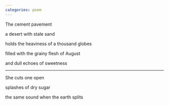 ```yaml
---
categories: poem
---
```


The cement pavement

a desert with stale sand

holds the heaviness of a thousand globes 

filled with the grainy flesh of August

and dull echoes of sweetness

***

She cuts one open

splashes of dry sugar

the same sound when the earth splits
